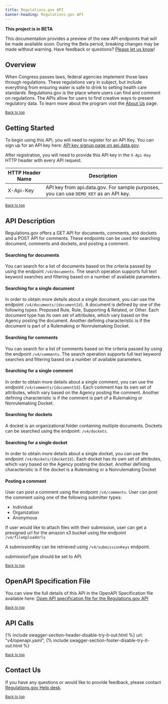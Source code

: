 ```yaml
---
title: Regulations.gov API
banner-heading: Regulations.gov API
---
```


<link rel="stylesheet" type="text/css" href="../../assets/swaggerui-dist/swagger-ui.css" >
<link rel="stylesheet" type="text/css" href="../../assets/swaggerui-dist/custom.css" >

<!-- Beta status alert -->
<div class="usa-alert usa-alert-warning" id="site-wide-alert" role="alert">
   <div class="usa-alert-body">
     <strong>
       This project is in BETA
     </strong>
     <p class="usa-alert-text">
       This documentation provides a preview of the new API endpoints that will be made available soon. 
       During the Beta period, breaking changes may be made without warning.
       Have feedback or questions? <a href="https://beta.regulations.gov/support">Please let us know</a>!
     </p>
   </div>
 </div>
<!-- end Beta status alert -->


## Overview

When Congress passes laws, federal agencies implement those laws through regulations. These regulations vary in subject, but include everything from ensuring water is safe to drink to setting health care standards. Regulations.gov is the place where users can find and comment on regulations. The APIs allow for users to find creative ways to present regulatory data. To learn more about the program visit the [About Us](https://beta.regulations.gov/about) page.

<p><small><a href="#">Back to top</a></small></p>

## Getting Started

To begin using this API, you will need to register for an API Key. You can sign up for an API key here: [API key signup page on api.data.gov](https://api.data.gov/signup/).

After registration, you will need to provide this API key in the `X-Api-Key` HTTP header with every API request.

| HTTP Header Name | Description |
| ---- | ----------- |
| X-Api-Key | API key from api.data.gov.  For sample purposes, you can use `DEMO_KEY` as an API key. |

<p><small><a href="#">Back to top</a></small></p>

## API Description

Regulations.gov offers a GET API for documents, comments, and dockets and a POST API for comments. These endpoints can be used for searching document, comments and dockets, and posting a comment.

#### Searching for documents

You can search for a list of documents based on the criteria passed by using the endpoint `/v4/documents`. The search operation supports full text keyword searches and filtering based on a number of available parameters.

#### Searching for a single document

In order to obtain more details about a single document, you can use the endpoint `/v4/documents/{documentId}`. A document is defined by one of the following types: Proposed Rule, Rule, Supporting & Related, or Other. Each document type has its own set of attributes, which vary based on the Agency posting the document. Another defining characteristic is if the document is part of a Rulemaking or Nonrulemaking Docket.

#### Searching for comments

You can search for a list of comments based on the criteria passed by using the endpoint `/v4/comments`. The search operation supports full text keyword searches and filtering based on a number of available parameters.

#### Searching for a single comment

In order to obtain more details about a single comment, you can use the endpoint `/v4/comments/{documentId}`. Each comment has its own set of attributes, which vary based on the Agency posting the comment. Another defining characteristic is if the comment is part of a Rulemaking or Nonrulemaking Docket.

#### Searching for dockets

A docket is an organizational folder containing multiple documents. Dockets can be searched using the endpoint: `/v4/dockets`.

#### Searching for a single docket

In order to obtain more details about a single docket, you can use the endpoint `/v4/dockets/{docketId}`. Each docket has its own set of attributes, which vary based on the Agency posting the docket. Another defining characteristic is if the docket is a Rulemaking or a Nonrulemaking Docket

#### Posting a comment

User can post a comment using the endpoint `/v4/comments`. User can post the comment using one of the following submitter types:

* Individual
* Organization
* Anonymous

If user would like to attach files with their submission, user can get a presigned url for the amazon s3 bucket using the endpoint `/v4/fileUploadUrls`

A submissionKey can be retrieved using `/v4/submissionKeys` endpoint.

submissionType should be set to API.

<p><small><a href="#">Back to top</a></small></p>

## OpenAPI Specification File

You can view the full details of this API in the OpenAPI Specification file available here:
<a href="v4/openapi.yaml">Open API specification file for the Regulations.gov API</a>

<p><small><a href="#">Back to top</a></small></p>

## API Calls

{% include swagger-section-header-disable-try-it-out.html %} 
url: "v4/openapi.yaml", 
{% include swagger-section-footer-disable-try-it-out.html %}

<p><small><a href="#">Back to top</a></small></p>

## Contact Us

If you have any questions or would like to provide feedback, please contact <a href="https://beta.regulations.gov/support">Regulations.gov Help desk</a>.

<p><small><a href="#">Back to top</a></small></p>
